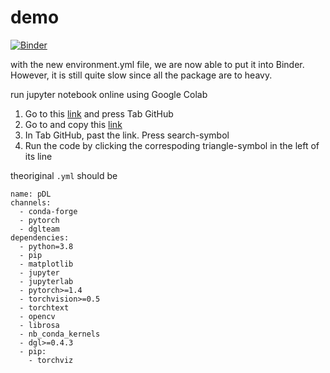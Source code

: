 # demo

[![Binder](https://mybinder.org/badge_logo.svg)](https://mybinder.org/v2/gh/Tran-Thu-Le/demo/HEAD)

with the new environment.yml file, we are now able to put it into Binder. However, it is still quite slow since all the package are to heavy.


run jupyter notebook online using Google Colab

1. Go to this [link](https://colab.research.google.com/github/) and press Tab GitHub
2. Go to and copy this [link]()
3. In Tab GitHub, past the link. Press search-symbol
4. Run the code by clicking the correspoding triangle-symbol in the left of its line


theoriginal  `.yml` should be
```
name: pDL
channels:
  - conda-forge
  - pytorch
  - dglteam
dependencies:
  - python=3.8
  - pip
  - matplotlib
  - jupyter
  - jupyterlab
  - pytorch>=1.4
  - torchvision>=0.5
  - torchtext
  - opencv
  - librosa
  - nb_conda_kernels
  - dgl>=0.4.3
  - pip:
    - torchviz
```

